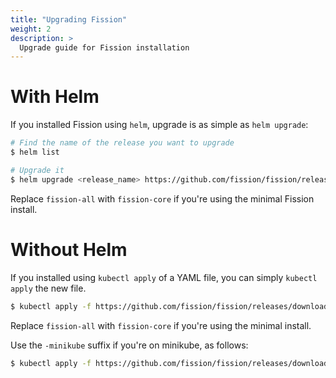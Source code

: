```yaml
---
title: "Upgrading Fission"
weight: 2
description: >
  Upgrade guide for Fission installation 
---
```


# With Helm 

If you installed Fission using `helm`, upgrade is as simple as `helm upgrade`:

```bash
# Find the name of the release you want to upgrade
$ helm list

# Upgrade it 
$ helm upgrade <release_name> https://github.com/fission/fission/releases/download/{{% release-version %}}/fission-all-{{% release-version %}}.tgz
```

Replace `fission-all` with `fission-core` if you're using the minimal
Fission install.

# Without Helm 

If you installed using `kubectl apply` of a YAML file, you can simply
`kubectl apply` the new file.

```bash
$ kubectl apply -f https://github.com/fission/fission/releases/download/{{% release-version %}}/fission-all-{{% release-version %}}.yaml
```

Replace `fission-all` with `fission-core` if you're using the minimal
install.

Use the `-minikube` suffix if you're on minikube, as follows:
```bash
$ kubectl apply -f https://github.com/fission/fission/releases/download/{{% release-version %}}/fission-all-{{% release-version %}}-minikube.yaml
```
